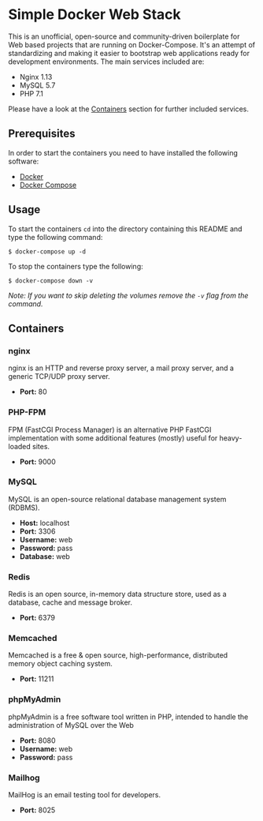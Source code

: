 # Simple Docker Web Stack

This is an unofficial, open-source and community-driven boilerplate for Web
based projects that are running on Docker-Compose. It's an attempt of
standardizing and making it easier to bootstrap web applications ready for
development environments. The main services included are:

- Nginx 1.13
- MySQL 5.7
- PHP 7.1

Please have a look at the [Containers](#Containers) section for further
included services.

## Prerequisites

In order to start the containers you need to have installed the following
software:

- [Docker](https://docs.docker.com/engine/installation/)
- [Docker Compose](https://docs.docker.com/compose/install/)

## Usage

To start the containers `cd` into the directory containing this README and
type the following command:

```shell
$ docker-compose up -d
```

To stop the containers type the following:

```shell
$ docker-compose down -v
```

*Note: If you want to skip deleting the volumes remove the `-v` flag from
the command.*

## Containers

### nginx

nginx is an HTTP and reverse proxy server, a mail proxy server, and a generic
TCP/UDP proxy server.

- **Port:** 80

### PHP-FPM

FPM (FastCGI Process Manager) is an alternative PHP FastCGI implementation
with some additional features (mostly) useful for heavy-loaded sites.

- **Port:** 9000

### MySQL

MySQL is an open-source relational database management system (RDBMS).

- **Host:** localhost
- **Port:** 3306
- **Username:** web
- **Password:** pass
- **Database:** web

### Redis

Redis is an open source, in-memory data structure store, used as a database,
cache and message broker.

- **Port:** 6379

### Memcached

Memcached is a free & open source, high-performance, distributed memory object caching system.

- **Port:** 11211

### phpMyAdmin

phpMyAdmin is a free software tool written in PHP, intended to handle the
administration of MySQL over the Web

- **Port:** 8080
- **Username:** web
- **Password:** pass

### Mailhog

MailHog is an email testing tool for developers.

- **Port:** 8025
